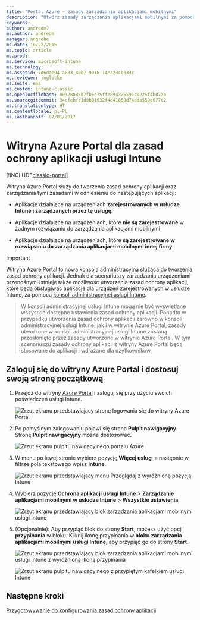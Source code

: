 ```yaml
---
title: "Portal Azure — zasady zarządzania aplikacjami mobilnymi"
description: "Utwórz zasady zarządzania aplikacjami mobilnymi za pomocą witryny Azure Portal. Zasady tworzone w tym miejscu można zastosować do urządzeń z rejestracją lub bez rejestracji w usłudze Intune."
keywords: 
author: andredm7
ms.author: andredm
manager: angrobe
ms.date: 10/22/2016
ms.topic: article
ms.prod: 
ms.service: microsoft-intune
ms.technology: 
ms.assetid: 7d6dae94-a833-40b7-9016-14ea234bb33c
ms.reviewer: joglocke
ms.suite: ems
ms.custom: intune-classic
ms.openlocfilehash: 00328885d7fb5e75ffe894326591c0225f4b07ab
ms.sourcegitcommit: 34cfebfc1d8b81032f4d41869d74dda559e677e2
ms.translationtype: HT
ms.contentlocale: pl-PL
ms.lasthandoff: 07/01/2017
---
```

# <a name="azure-portal-for-intune-app-protection-policies"></a>Witryna Azure Portal dla zasad ochrony aplikacji usługi Intune

[!INCLUDE[classic-portal](../includes/classic-portal.md)]

Witryna Azure Portal służy do tworzenia zasad ochrony aplikacji oraz zarządzania tymi zasadami w odniesieniu do następujących aplikacji:

- Aplikacje działające na urządzeniach **zarejestrowanych w usłudze Intune i zarządzanych przez tę usługę**.

- Aplikacje działające na urządzeniach, które **nie są zarejestrowane** w żadnym rozwiązaniu do zarządzania aplikacjami mobilnymi
- Aplikacje działające na urządzeniach, które **są zarejestrowane w rozwiązaniu do zarządzania aplikacjami mobilnymi innej firmy**.

>[!IMPORTANT]
> Witryna Azure Portal to nowa konsola administracyjna służąca do tworzenia zasad ochrony aplikacji. Jednak dla scenariuszy zarządzania urządzeniami przenośnymi istnieje także możliwość utworzenia zasad ochrony aplikacji, które będą obsługiwać aplikacje dla urządzeń zarejestrowanych w usłudze Intune, za pomocą [konsoli administracyjnej usługi Intune](configure-and-deploy-mobile-application-management-policies-in-the-microsoft-intune-console.md).

> W konsoli administracyjnej usługi Intune mogą nie być wyświetlane wszystkie dostępne ustawienia zasad ochrony aplikacji. Ponadto w przypadku utworzenia zasad ochrony aplikacji zarówno w konsoli administracyjnej usługi Intune, jak i w witrynie Azure Portal, zasady utworzone w konsoli administracyjnej usługi Intune zostaną przesłonięte przez zasady utworzone w witrynie Azure Portal. W tym scenariuszu zasady ochrony aplikacji z witryny Azure Portal będą stosowane do aplikacji i wdrażane dla użytkowników.


## <a name="sign-in-to-the-azure-portal-and-customize-your-start-page"></a>Zaloguj się do witryny Azure Portal i dostosuj swoją stronę początkową

1.  Przejdź do witryny [Azure Portal](https://portal.azure.com) i zaloguj się przy użyciu swoich poświadczeń usługi Intune.

    ![Zrzut ekranu przedstawiający stronę logowania się do witryny Azure Portal](../media/AppManagement/AzurePortal_MAMSigninPage.png)

2.  Po pomyślnym zalogowaniu pojawi się strona **Pulpit nawigacyjny**. Stronę **Pulpit nawigacyjny** można dostosować.

    ![Zrzut ekranu pulpitu nawigacyjnego portalu Azure](../media/AppManagement/AzurePortal_MAMStartboard_NoMAM.png)

3.  W menu po lewej stronie wybierz pozycję **Więcej usług**, a następnie w filtrze pola tekstowego wpisz **Intune**.

    ![Zrzut ekranu przedstawiający menu Przeglądaj z wyróżnioną pozycją Intune](../media/AppManagement/MAM-Azure-Portal-1.png)

4.  Wybierz pozycję **Ochrona aplikacji usługi Intune** > **Zarządzanie aplikacjami mobilnymi w usłudze Intune** > **Wszystkie ustawienia**.

    ![Zrzut ekranu przedstawiający blok zarządzania aplikacjami mobilnymi usługi Intune](../media/AppManagement/MAM-Azure-Portal-2.png)

5. (Opcjonalnie): Aby przypiąć blok do strony **Start**, możesz użyć opcji **przypinania** w bloku. Kliknij ikonę przypinania w **bloku zarządzania aplikacjami mobilnymi usługi Intune**, aby przypiąć go do strony **Start**.

    ![Zrzut ekranu przedstawiający blok zarządzania aplikacjami mobilnymi usługi Intune z wyróżnioną ikoną przypinania](../media/AppManagement/AzurePortal_MAM_PinBladeAction.png)

    ![Zrzut ekranu pulpitu nawigacyjnego z przypiętym kafelkiem usługi Intune](../media/AppManagement/AzurePortal_MAM_Startboard_withMAM.png)

## <a name="next-steps"></a>Następne kroki
[Przygotowywanie do konfigurowania zasad ochrony aplikacji](get-ready-to-configure-mobile-app-management-policies-with-microsoft-intune.md)
